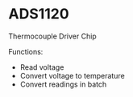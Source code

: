 # ADS1120
Thermocouple Driver Chip

Functions:
- Read voltage
- Convert voltage to temperature
- Convert readings in batch